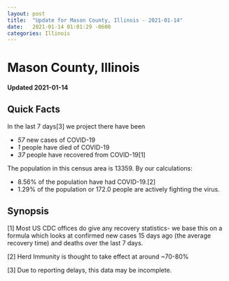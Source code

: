 ```yaml
---
layout: post
title:  "Update for Mason County, Illinois - 2021-01-14"
date:   2021-01-14 01:01:29 -0600
categories: Illinois
---
```


# Mason County, Illinois
#### Updated 2021-01-14

## Quick Facts

In the last 7 days[3] we project there have been
- *57* new cases of COVID-19
- *1* people have died of COVID-19
- *37* people have recovered from COVID-19[1]

The population in this census area is 13359. By our calculations:
- 8.56% of the population have had COVID-19.[2]
- 1.29% of the population or 172.0 people are actively fighting the virus.

## Synopsis




[1] Most US CDC offices do give any recovery statistics- we base this on a formula which looks at confirmed new cases
15 days ago (the average recovery time) and deaths over the last 7 days.

[2] Herd Immunity is thought to take effect at around ~70-80%

[3] Due to reporting delays, this data may be incomplete.
 
    